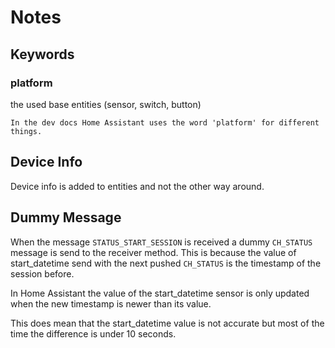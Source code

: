 # Notes

## Keywords

### platform

the used base entities (sensor, switch, button)

```{note}
In the dev docs Home Assistant uses the word 'platform' for different things.
```

## Device Info

Device info is added to entities and not the other way around.

## Dummy Message
When the message `STATUS_START_SESSION` is received a dummy `CH_STATUS` message is send to the receiver method. This is because the value of start_datetime send with the next pushed `CH_STATUS` is the timestamp of the session before.

In Home Assistant the value of the start_datetime sensor is only updated when the new timestamp is newer than its value.

This does mean that the start_datetime value is not accurate but most of the time the difference is under 10 seconds.